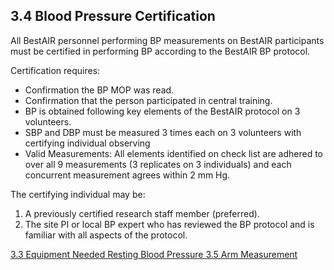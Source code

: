 ## 3.4 Blood Pressure Certification

All BestAIR personnel performing BP measurements on BestAIR participants must be certified in performing BP according to the BestAIR BP protocol.

Certification requires:

* Confirmation the BP MOP was read.
* Confirmation that the person participated in central training.
* BP is obtained following key elements of the BestAIR protocol on 3 volunteers.
* SBP and DBP must be measured 3 times each on 3 volunteers with certifying individual observing
* Valid Measurements: All elements identified on check list are adhered to over all 9 measurements (3 replicates on 3 individuals) and each concurrent measurement agrees within 2 mm Hg.

The certifying individual may be:

1.  A previously certified research staff member (preferred).
2.  The site PI or local BP expert who has reviewed the BP protocol and is familiar with all aspects of the protocol.


<div class="center">
<div class="btn-group">
  <a href=":pages_path:/manuals/resting-blood-pressure/3-03-equipment-needed.md" class="btn btn-default">
    <span class="glyphicon glyphicon-chevron-left"></span>
    3.3 Equipment Needed
  </a>

  <a href=":pages_path:/manuals/resting-blood-pressure" class="btn btn-default">
    <span class="glyphicon glyphicon-chevron-up"></span>
    Resting Blood Pressure
  </a>

  <a href=":pages_path:/manuals/resting-blood-pressure/3-05-arm-measurement.md" class="btn btn-success">
    3.5 Arm Measurement
    <span class="glyphicon glyphicon-chevron-right"></span>
  </a>
</div>
</div>
